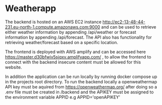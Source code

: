 # Weatherapp

The backend is hosted on an AWS EC2 instance http://ec2-13-48-44-231.eu-north-1.compute.amazonaws.com:9000 and can be used to retrieve either weather information by appending /api/weather or forecast information by appending /api/forecast. The API also has functionality for retrieving weather/forecast based on a specific location.

The frontend is deployed with AWS amplify and can be accessed here https://master.d30bfwiv5sjqxv.amplifyapp.com/ , to allow the frontend to connect with the backend insecure content must be allowed for this website.

In addition the application can be run locally by running docker compose up in the projects root directory. To run the backend locally a openweathermap API key must be aquired from https://openweathermap.org/ after doing so a .env file must be created in /backend and the APIKEY must be assigned to the environment variable APPID e.g APPID='openAPIKEY'
